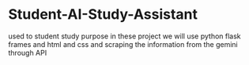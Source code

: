 # Student-AI-Study-Assistant
used to student study purpose
in these project we will use python flask frames and html and css and scraping the information from the gemini through API
